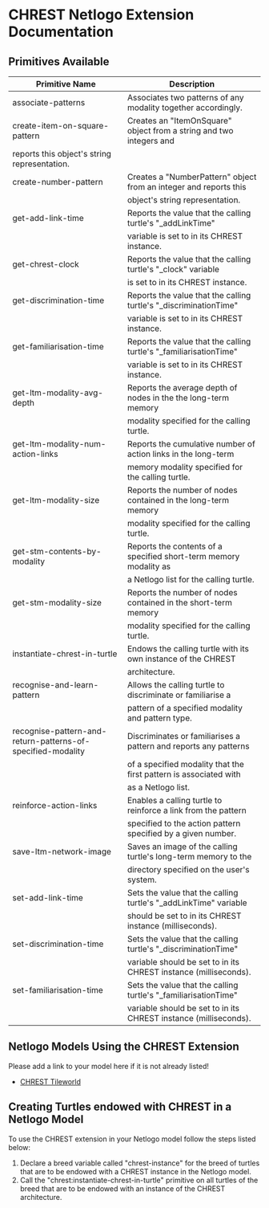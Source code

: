 CHREST Netlogo Extension Documentation
======================================

Primitives Available
--------------------

| Primitive Name												| Description															|
| -------------------------------------------------------------	| --------------------------------------------------------------------- |	
| associate-patterns											| Associates two patterns of any modality together accordingly.			|
| create-item-on-square-pattern 								| Creates an "ItemOnSquare" object from a string and two integers and  
																  reports this object's string representation.						|
| create-number-pattern         								| Creates a "NumberPattern" object from an integer and reports this |
|																| object's string representation.									|
| get-add-link-time												| Reports the value that the calling turtle's "_addLinkTime" 		|
|																| variable is set to in its CHREST instance. 						|
| get-chrest-clock												| Reports the value that the calling turtle's "_clock" variable     |
| 																| is set to in its CHREST instance.									|
| get-discrimination-time       								| Reports the value that the calling turtle's "_discriminationTime" |
|																| variable is set to in its CHREST instance.						|
| get-familiarisation-time 										| Reports the value that the calling turtle's "_familiarisationTime"|
|																| variable is set to in its CHREST instance.						|
| get-ltm-modality-avg-depth									| Reports the average depth of nodes in the the long-term memory 	|
| 																| modality specified for the calling turtle.						|
| get-ltm-modality-num-action-links								| Reports the cumulative number of action links in the long-term 	|
|																| memory modality specified for the calling turtle.					|
| get-ltm-modality-size											| Reports the number of nodes contained in the long-term memory 	|
|																| modality specified for the calling turtle.						|
| get-stm-contents-by-modality									| Reports the contents of a specified short-term memory modality as |
|																| a Netlogo list for the calling turtle.							|
| get-stm-modality-size											| Reports the number of nodes contained in the short-term memory 	|
|																| modality specified for the calling turtle.						|
| instantiate-chrest-in-turtle									| Endows the calling turtle with its own instance of the CHREST 	|
|																| architecture.														|
| recognise-and-learn-pattern									| Allows the calling turtle to discriminate or familiarise a 		|
| 																| pattern of a specified modality and pattern type.					|
| recognise-pattern-and-return-patterns-of-specified-modality	| Discriminates or familiarises a pattern and reports any patterns 	| 
|																| of a specified modality that the first pattern is associated with |
|																| as a Netlogo list.												|
| reinforce-action-links										| Enables a calling turtle to reinforce a link from the pattern  	|
|																| specified to the action pattern specified by a given number.		|
| save-ltm-network-image										| Saves an image of the calling turtle's long-term memory to the 	|
|																| directory specified on the user's system.							|
| set-add-link-time												| Sets the value that the calling turtle's "_addLinkTime" variable 	|
|																| should be set to in its CHREST instance (milliseconds). 			|
| set-discrimination-time										| Sets the value that the calling turtle's "_discriminationTime" 	|
|																| variable should be set to in its CHREST instance (milliseconds). 	|
| set-familiarisation-time										| Sets the value that the calling turtle's "_familiarisationTime" 	|
|																| variable should be set to in its CHREST instance (milliseconds). 	|


Netlogo Models Using the CHREST Extension
-----------------------------------------

Please add a link to your model here if it is not already listed!

  * [CHREST Tileworld](https://github.com/mlk5060/chrest-tileworld-netlogo-model)

Creating Turtles endowed with CHREST in a Netlogo Model
-------------------------------------------------------

To use the CHREST extension in your Netlogo model follow the steps listed below:

  1. Declare a breed variable called "chrest-instance" for the breed of turtles that are to be endowed with a 
     CHREST instance in the Netlogo model.
  2. Call the "chrest:instantiate-chrest-in-turtle" primitive on all turtles of the breed that are to be 
     endowed with an instance of the CHREST architecture.
